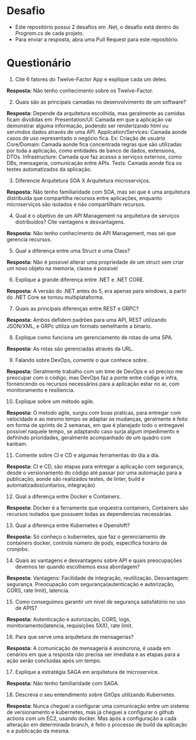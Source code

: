 # Desafio

- Este repositório possui 2 desafios em .Net, o desafio está dentro do _Program.cs_ de cada projeto.
- Para enviar a resposta, abra uma Pull Request para este repositório.

# Questionário

1. Cite 6 fatores do Twelve-Factor App e explique cada um deles.

**Resposta:**
Não tenho conhecimento sobre os Twelve-Factor.

2. Quais são as principais camadas no desenvolvimento de um software?

**Resposta:**
Depende da arquitetura escolhida, mas geralmente as camidas ficam divididas em:
Presentation/UI: Camada em que a aplicação vai demonstrar alguma informação, podendo ser renderizando html ou servindos dados através de uma API.
Application/Services: Camada aonde casos de uso representado o negócio fica. Ex: Criação de usuário
Core/Domain: Camada aonde fica concentrada regras que são utilizadas por toda a aplicação, como entidades de banco de dados, extensions, DTOs.
Infrastructure: Camada que faz acesso a serviços externos, como DBs, mensageria, comunicação entre APIs.
Tests: Camada aonde fica os testes automatizados da aplicação.


3. Diferencie Arquitetura SOA X Arquitetura microserviços.

**Resposta:**
Não tenho familiaridade com SOA, mas sei que é uma arquitetura distribuida que compartilha recursos entre aplicações, enquanto microserviços são isolados e não compartilham recursos.


4. Qual é o objetivo de um API Management na arquitetura de serviços distribuídos? Cite vantagens e desvantagens.

**Resposta:**
Não tenho conhecimento de API Management, mas sei que gerencia recursos.


5. Qual a diferença entre uma Struct e uma Class?

**Resposta:**
Não é possivel alterar uma propriedade de um struct sem criar um novo objeto na memoria, classe é possivel

6. Explique a grande diferença entre .NET e .NET CORE.

**Resposta:**
A versão do .NET antes do 5, era apenas para windows, a partir do .NET Core se tornou multiplataforma.

7. Quais as principais diferenças entre REST e GRPC?

**Resposta:**
Ambos defidem padrões para uma API, REST utilizando JSON/XML, e GRPc utiliza um formato semelhante a binario.


8. Explique como funciona um gerenciamento de rotas de uma SPA.

**Resposta:**
As rotas são gerenciadas através da URL.

9. Falando sobre DevOps, comente o que conhece sobre.

**Resposta:**
Geralmente trabalho com um time de DevOps e só preciso me preocupar com o código, mas DevOps faz a ponte entre código e infra, fornencendo os recursos necessários para a aplicação estar no ar, com monitoramento e resiliencia.

10. Explique sobre um método agile.

**Resposta:**
O metodo agile, surgiu com boas praticas, para entregar com velocidade e ao mesmo tempo se adaptar as mudanças, geralmente é feito em forma de sprints de 2 semanas, em que é planejado todo o entregavel possivel naquele tempo, se adaptando caso surja algum impedimento e definindo prioridades, geralmente acompanhado de um quadro com kanbam.

11. Comente sobre CI e CD e algumas ferramentas do dia a dia.

**Resposta:**
CI e CD, são etapas para entregar a aplicação com segurança, desde o versionamento do código até passar por uma automação para a publicação, aonde são realizados testes, de linter, build e automatizados(unitarios, integração) 


12. Qual a diferença entre Docker e Containers.

**Resposta:**
Docker é a ferramente que orquestra containers, Containers são recursos isolados que possuem todas as dependencias necessárias.

13. Qual a diferença entre Kubernetes e Openshift?

**Resposta:**
Só conheço o kubernetes, que faz o gerenciamento de containers docker, controla número de pods, especifica horário de cronjobs.

14. Quais as vantagens e desvantagens sobre API e quais preocupações devemos ter quando escolhemos essa abordagem?

**Resposta:**
Vantagens: Facilidade de integração, reutilização.
Desvantagem: segurança.
Preocupação com segurança(autenticação e autorização, CORS, rate limit), latencia.


15. Como conseguimos garantir um nível de segurança satisfatório no uso de APIS?

**Resposta:**
Autenticação e autorização, CORS, logs, monitoramento(latencia, requisições 5XX), rate limit.


16. Para que serve uma arquitetura de mensagerias?

**Resposta:**
A comunicação de mensageria é assincrona, é usada em cenários em que a resposta não precisa ser imediata e as etapas para a ação serão concluidas após um tempo.

17. Explique a estratégia SAGA em arquitetura de microservice.

**Resposta:**
Não tenho familiaridade com SAGA.

18. Descreva o seu entendimento sobre GitOps utilizando Kubernetes.

**Resposta:**
Nunca cheguei a configurar uma comunicação entre um sistema de versionamento e kubernetes, mas já cheguei a configurar o github actions com um EC2, usando docker.
Mas após a configuração a cada alteração em determinada branch, é feito o processo de build da aplicação e a publicação da mesma.